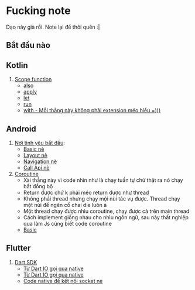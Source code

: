 # Fucking note
Dạo này già rồi. Note lại để thôi quên :|
## Bắt đầu nào
## Kotlin
1. [Scope function](https://kotlinlang.org/docs/scope-functions.html)
    - [also](https://github.com/huynn109/mobile-flash-card/blob/main/kotlin/src/main/kotlin/scope/Also.kt)
    - [apply](https://github.com/huynn109/mobile-flash-card/blob/main/kotlin/src/main/kotlin/scope/Apply.kt)
    - [let](https://github.com/huynn109/mobile-flash-card/blob/main/kotlin/src/main/kotlin/scope/Let.kt)
    - [run](https://github.com/huynn109/mobile-flash-card/blob/main/kotlin/src/main/kotlin/scope/Run.kt)
    - [with - Mỗi thằng này không phải extension méo hiểu =)))](https://github.com/huynn109/mobile-flash-card/blob/main/kotlin/src/main/kotlin/scope/With.kt)
## Android
1. [Nơi tình yêu bắt đầu](https://developer.android.com/courses/android-basics-kotlin/course):
    - [Basic nè](https://developer.android.com/courses/android-basics-kotlin/unit-1)
    - [Layout nè](https://developer.android.com/courses/android-basics-kotlin/unit-2)
    - [Navigation nè](https://developer.android.com/courses/android-basics-kotlin/unit-3)
    - [Call Api nè](https://developer.android.com/courses/android-basics-kotlin/unit-3)
3. [Coroutine](https://kotlinlang.org/docs/coroutines-guide.html) <br>
    - Xài thằng này vì code nhìn như là chạy tuần tự chứ thật ra nó chạy bất đồng bộ
    - Return được chứ k phải méo return được như thread
    - Không phải thread nhưng chạy mội nùi tác vụ được. Thread chạy một nùi để ngẽn cổ chai die luôn à
    - Một thread chạy được nhìu coroutine, chạy được cả trên main thread
    - Cách implement giống nhau cho nhìu ngôn ngữ, sau này thất nghiệp qua làm Js cũng biết code coroutine
    - [Basic]()
## Flutter
1. [Dart SDK](https://github.com/dart-lang/sdk)
    - [Từ Dart IO gọi qua native](https://github.com/dart-lang/sdk/blob/bddded13aad0ee8b1bff7f235a548df5228e5df6/sdk/lib/_internal/vm/bin/socket_patch.dart#L1517)
    - [Từ Dart IO gọi qua native](https://github.com/dart-lang/sdk/blob/bddded13aad0ee8b1bff7f235a548df5228e5df6/sdk/lib/_internal/vm/bin/socket_patch.dart#L25)
    - [Code native để kết nối socket nè](https://github.com/dart-lang/sdk/blob/81c3e8cbb42f9cd6d2c1a7b4f95a7eb70fa3f64c/runtime/bin/socket.cc#L362)
    
